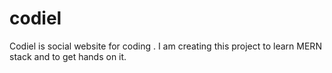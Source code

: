 # codiel
Codiel is social website for coding . I am creating this project to learn MERN stack and to get hands on it.
